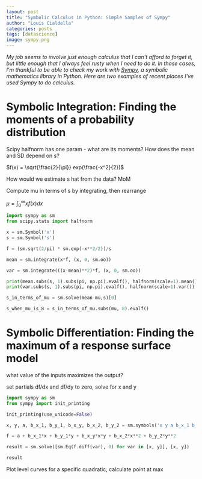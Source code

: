 ```yaml
---
layout: post
title: "Symbolic Calculus in Python: Simple Samples of Sympy"
author: "Louis Cialdella"
categories: posts
tags: [datascience]
image: sympy.png
---
```




_My job seems to involve just enough calculus that I can't afford to forget it, but little enough that I always feel rusty when I need to do it. In those cases, I'm thankful to be able to check my work with [Sympy](https://www.sympy.org/en/index.html), a symbolic mathematics library in Python. Here are two examples of recent places I've used Sympy to do calculus._

# Symbolic Integration: Finding the moments of a probability distribution

Scipy halfnorm has one param - what are its moments? How does the mean and SD depend on s?

$f(x) = \sqrt{\frac{2}{\pi}} exp(\frac{-x^2}{2})$

How would we estimate s hat from the data? MoM

Compute mu in terms of s by integrating, then rearrange

$\mu = \int_{0}^{\infty} x f(x) dx$

```python
import sympy as sm
from scipy.stats import halfnorm

x = sm.Symbol('x')
s = sm.Symbol('s')

f = (sm.sqrt(2/pi) * sm.exp(-x**2/2))/s

mean = sm.integrate(x*f, (x, 0, sm.oo))

var = sm.integrate(((x-mean)**2)*f, (x, 0, sm.oo))

print(mean.subs(s, 1).subs(pi, np.pi).evalf(), halfnorm(scale=1).mean())
print(var.subs(s, 1).subs(pi, np.pi).evalf(), halfnorm(scale=1).var())

s_in_terms_of_mu = sm.solve(mean-mu,s)[0]

s_when_mu_is_8 = s_in_terms_of_mu.subs(mu, 8).evalf()
```

# Symbolic Differentiation: Finding the maximum of a response surface model

what value of the inputs maximizes the output?

set partials df/dx and df/dy to zero, solve for x and y

```python
import sympy as sm
from sympy import init_printing

init_printing(use_unicode=False)

x, y, a, b_x_1, b_y_1, b_x_y, b_x_2, b_y_2 = sm.symbols('x y a b_x_1 b_y_1 b_x_y b_x_2 b_y_2')

f = a + b_x_1*x + b_y_1*y + b_x_y*x*y + b_x_2*x**2 + b_y_2*y**2 

result = sm.solve([sm.Eq(f.diff(var), 0) for var in [x, y]], [x, y])

result
```

Plot level curves for a specific quadratic, calculate point at max
